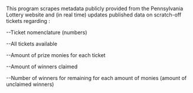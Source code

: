 This program scrapes metadata publicly provided from the Pennsylvania Lottery website and (in real time) updates published data on scratch-off tickets regarding :

--Ticket nomenclature (numbers)


--All tickets available


--Amount of prize monies for each ticket


--Amount of winners claimed 


--Number of winners for remaining for each amount of monies (amount of unclaimed winners)
